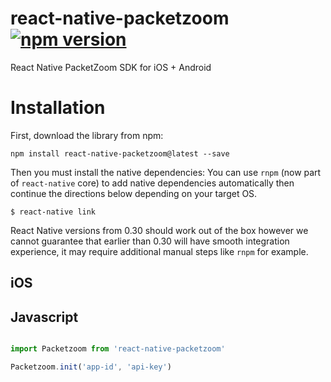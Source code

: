 # react-native-packetzoom [![npm version](https://img.shields.io/npm/v/react-native-packetzoom.svg?style=flat)](https://www.npmjs.com/package/react-native-packetzoom)

React Native PacketZoom SDK for iOS + Android

# Installation

First, download the library from npm:

```
npm install react-native-packetzoom@latest --save
```

Then you must install the native dependencies: You can use `rnpm` (now part of `react-native` core) to
add native dependencies automatically then continue the directions below depending on your target OS.

   `$ react-native link`
   
React Native versions from 0.30 should work out of the box however we cannot guarantee that earlier than 0.30
will have smooth integration experience, it may require additional manual steps like `rnpm`  for example.

## iOS



## Javascript
```js

import Packetzoom from 'react-native-packetzoom'

Packetzoom.init('app-id', 'api-key')
```
